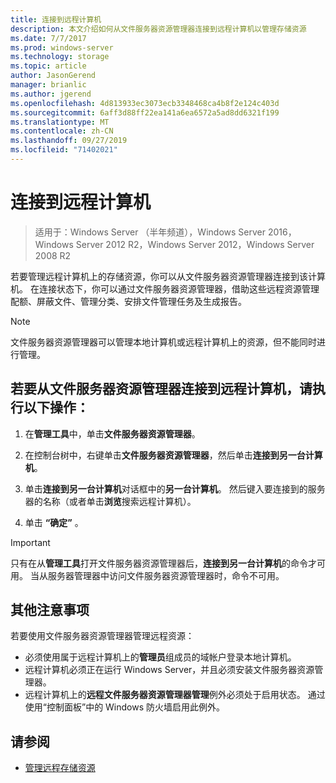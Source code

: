 ```yaml
---
title: 连接到远程计算机
description: 本文介绍如何从文件服务器资源管理器连接到远程计算机以管理存储资源
ms.date: 7/7/2017
ms.prod: windows-server
ms.technology: storage
ms.topic: article
author: JasonGerend
manager: brianlic
ms.author: jgerend
ms.openlocfilehash: 4d813933ec3073ecb3348468ca4b8f2e124c403d
ms.sourcegitcommit: 6aff3d88ff22ea141a6ea6572a5ad8dd6321f199
ms.translationtype: MT
ms.contentlocale: zh-CN
ms.lasthandoff: 09/27/2019
ms.locfileid: "71402021"
---
```

# <a name="connect-to-a-remote-computer"></a>连接到远程计算机 

> 适用于：Windows Server （半年频道），Windows Server 2016，Windows Server 2012 R2，Windows Server 2012，Windows Server 2008 R2

若要管理远程计算机上的存储资源，你可以从文件服务器资源管理器连接到该计算机。 在连接状态下，你可以通过文件服务器资源管理器，借助这些远程资源管理配额、屏蔽文件、管理分类、安排文件管理任务及生成报告。

> [!Note]
> 文件服务器资源管理器可以管理本地计算机或远程计算机上的资源，但不能同时进行管理。

## <a name="to-connect-to-a-remote-computer-from-file-server-resource-manager"></a>若要从文件服务器资源管理器连接到远程计算机，请执行以下操作：

1.  在**管理工具**中，单击**文件服务器资源管理器**。

2.  在控制台树中，右键单击**文件服务器资源管理器**，然后单击**连接到另一台计算机**。

3.  单击**连接到另一台计算机**对话框中的**另一台计算机**。 然后键入要连接到的服务器的名称（或者单击**浏览**搜索远程计算机）。

4.  单击 **“确定”** 。

> [!Important]
> 只有在从**管理工具**打开文件服务器资源管理器后，**连接到另一台计算机**的命令才可用。 当从服务器管理器中访问文件服务器资源管理器时，命令不可用。

## <a name="additional-considerations"></a>其他注意事项

若要使用文件服务器资源管理器管理远程资源：

-   必须使用属于远程计算机上的**管理员**组成员的域帐户登录本地计算机。
-   远程计算机必须正在运行 Windows Server，并且必须安装文件服务器资源管理器。
-   远程计算机上的**远程文件服务器资源管理器管理**例外必须处于启用状态。 通过使用“控制面板”中的 Windows 防火墙启用此例外。

## <a name="see-also"></a>请参阅

-   [管理远程存储资源](managing-remote-storage-resources.md)